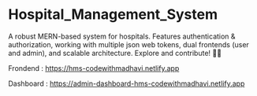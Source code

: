 # Hospital_Management_System
 A robust MERN-based system for hospitals. Features authentication & authorization, working with multiple json web tokens, dual frontends (user and admin), and scalable architecture. Explore and contribute! 🏥🚀

 Frondend :  https://hms-codewithmadhavi.netlify.app
 
 Dashboard : https://admin-dashboard-hms-codewithmadhavi.netlify.app
